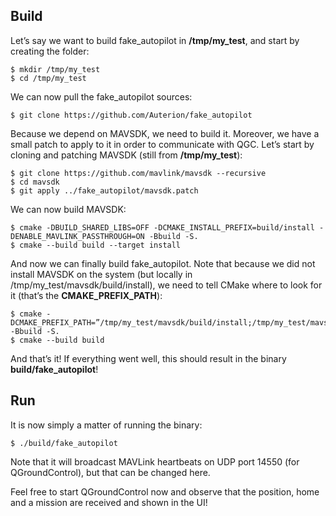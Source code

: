 ## Build

Let’s say we want to build fake_autopilot in __/tmp/my_test__, and start by creating the folder:

    $ mkdir /tmp/my_test
    $ cd /tmp/my_test

We can now pull the fake_autopilot sources:

    $ git clone https://github.com/Auterion/fake_autopilot

Because we depend on MAVSDK, we need to build it. Moreover, we have a small patch to apply to it in order to communicate with QGC. Let’s start by cloning and patching MAVSDK (still from __/tmp/my_test__):

    $ git clone https://github.com/mavlink/mavsdk --recursive
    $ cd mavsdk
    $ git apply ../fake_autopilot/mavsdk.patch

We can now build MAVSDK:

    $ cmake -DBUILD_SHARED_LIBS=OFF -DCMAKE_INSTALL_PREFIX=build/install -DENABLE_MAVLINK_PASSTHROUGH=ON -Bbuild -S.
    $ cmake --build build --target install

And now we can finally build fake_autopilot. Note that because we did not install MAVSDK on the system (but locally in /tmp/my_test/mavsdk/build/install), we need to tell CMake where to look for it (that’s the __CMAKE_PREFIX_PATH__):

    $ cmake -DCMAKE_PREFIX_PATH=”/tmp/my_test/mavsdk/build/install;/tmp/my_test/mavsdk/build/third_party/install” -Bbuild -S.
    $ cmake --build build

And that’s it! If everything went well, this should result in the binary __build/fake_autopilot__!

## Run

It is now simply a matter of running the binary:

    $ ./build/fake_autopilot

Note that it will broadcast MAVLink heartbeats on UDP port 14550 (for QGroundControl), but that can be changed here.

Feel free to start QGroundControl now and observe that the position, home and a mission are received and shown in the UI!
